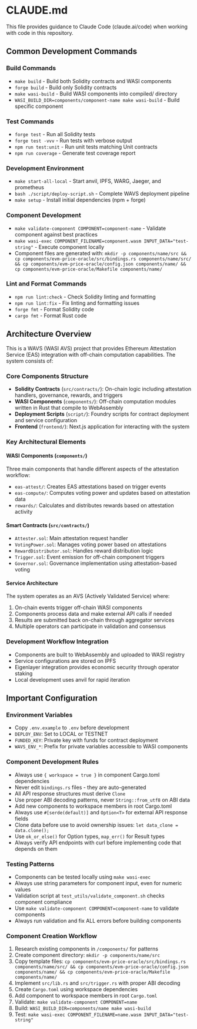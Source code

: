 # CLAUDE.md

This file provides guidance to Claude Code (claude.ai/code) when working with code in this repository.

## Common Development Commands

### Build Commands
- `make build` - Build both Solidity contracts and WASI components
- `forge build` - Build only Solidity contracts
- `make wasi-build` - Build WASI components into compiled/ directory
- `WASI_BUILD_DIR=components/component-name make wasi-build` - Build specific component

### Test Commands
- `forge test` - Run all Solidity tests
- `forge test -vvv` - Run tests with verbose output
- `npm run test:unit` - Run unit tests matching Unit contracts
- `npm run coverage` - Generate test coverage report

### Development Environment
- `make start-all-local` - Start anvil, IPFS, WARG, Jaeger, and prometheus
- `bash ./script/deploy-script.sh` - Complete WAVS deployment pipeline
- `make setup` - Install initial dependencies (npm + forge)

### Component Development
- `make validate-component COMPONENT=component-name` - Validate component against best practices
- `make wasi-exec COMPONENT_FILENAME=component.wasm INPUT_DATA="test-string"` - Execute component locally
- Component files are generated with: `mkdir -p components/name/src && cp components/evm-price-oracle/src/bindings.rs components/name/src/ && cp components/evm-price-oracle/config.json components/name/ && cp components/evm-price-oracle/Makefile components/name/`

### Lint and Format Commands
- `npm run lint:check` - Check Solidity linting and formatting
- `npm run lint:fix` - Fix linting and formatting issues
- `forge fmt` - Format Solidity code
- `cargo fmt` - Format Rust code

## Architecture Overview

This is a WAVS (WASI AVS) project that provides Ethereum Attestation Service (EAS) integration with off-chain computation capabilities. The system consists of:

### Core Components Structure
- **Solidity Contracts** (`src/contracts/`): On-chain logic including attestation handlers, governance, rewards, and triggers
- **WASI Components** (`components/`): Off-chain computation modules written in Rust that compile to WebAssembly
- **Deployment Scripts** (`script/`): Foundry scripts for contract deployment and service configuration
- **Frontend** (`frontend/`): Next.js application for interacting with the system

### Key Architectural Elements

#### WASI Components (`components/`)
Three main components that handle different aspects of the attestation workflow:
- `eas-attest/`: Creates EAS attestations based on trigger events
- `eas-compute/`: Computes voting power and updates based on attestation data
- `rewards/`: Calculates and distributes rewards based on attestation activity

#### Smart Contracts (`src/contracts/`)
- `Attester.sol`: Main attestation request handler
- `VotingPower.sol`: Manages voting power based on attestations
- `RewardDistributor.sol`: Handles reward distribution logic
- `Trigger.sol`: Event emission for off-chain component triggers
- `Governor.sol`: Governance implementation using attestation-based voting

#### Service Architecture
The system operates as an AVS (Actively Validated Service) where:
1. On-chain events trigger off-chain WASI components
2. Components process data and make external API calls if needed
3. Results are submitted back on-chain through aggregator services
4. Multiple operators can participate in validation and consensus

### Development Workflow Integration
- Components are built to WebAssembly and uploaded to WASI registry
- Service configurations are stored on IPFS
- Eigenlayer integration provides economic security through operator staking
- Local development uses anvil for rapid iteration

## Important Configuration

### Environment Variables
- Copy `.env.example` to `.env` before development
- `DEPLOY_ENV`: Set to LOCAL or TESTNET
- `FUNDED_KEY`: Private key with funds for contract deployment
- `WAVS_ENV_*`: Prefix for private variables accessible to WASI components

### Component Development Rules
- Always use `{ workspace = true }` in component Cargo.toml dependencies
- Never edit `bindings.rs` files - they are auto-generated
- All API response structures must derive `Clone`
- Use proper ABI decoding patterns, never `String::from_utf8` on ABI data
- Add new components to workspace members in root Cargo.toml
- Always use `#[serde(default)]` and `Option<T>` for external API response fields
- Clone data before use to avoid ownership issues: `let data_clone = data.clone();`
- Use `ok_or_else()` for Option types, `map_err()` for Result types
- Always verify API endpoints with curl before implementing code that depends on them

### Testing Patterns
- Components can be tested locally using `make wasi-exec`
- Always use string parameters for component input, even for numeric values
- Validation script at `test_utils/validate_component.sh` checks component compliance
- Use `make validate-component COMPONENT=component-name` to validate components
- Always run validation and fix ALL errors before building components

### Component Creation Workflow
1. Research existing components in `/components/` for patterns
2. Create component directory: `mkdir -p components/name/src`
3. Copy template files: `cp components/evm-price-oracle/src/bindings.rs components/name/src/ && cp components/evm-price-oracle/config.json components/name/ && cp components/evm-price-oracle/Makefile components/name/`
4. Implement `src/lib.rs` and `src/trigger.rs` with proper ABI decoding
5. Create `Cargo.toml` using workspace dependencies
6. Add component to workspace members in root `Cargo.toml`
7. Validate: `make validate-component COMPONENT=name`
8. Build: `WASI_BUILD_DIR=components/name make wasi-build`
9. Test: `make wasi-exec COMPONENT_FILENAME=name.wasm INPUT_DATA="test-string"`